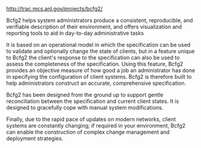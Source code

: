 http://trac.mcs.anl.gov/projects/bcfg2/

Bcfg2 helps system administrators produce a consistent, reproducible, and verifiable description of their environment, and offers visualization and reporting tools to aid in day-to-day administrative tasks

It is based on an operational model in which the specification can be used to validate and optionally change the state of clients, but in a feature unique to Bcfg2 the client's response to the specification can also be used to assess the completeness of the specification. Using this feature, Bcfg2 provides an objective measure of how good a job an administrator has done in specifying the configuration of client systems. Bcfg2 is therefore built to help administrators construct an accurate, comprehensive specification.

Bcfg2 has been designed from the ground up to support gentle reconciliation between the specification and current client states. It is designed to gracefully cope with manual system modifications.

Finally, due to the rapid pace of updates on modern networks, client systems are constantly changing; if required in your environment, Bcfg2 can enable the construction of complex change management and deployment strategies.
